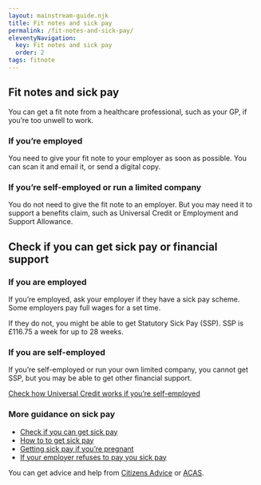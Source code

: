 ```yaml
---
layout: mainstream-guide.njk
title: Fit notes and sick pay
permalink: /fit-notes-and-sick-pay/
eleventyNavigation:
  key: Fit notes and sick pay
  order: 2
tags: fitnote
---
```


## Fit notes and sick pay

You can get a fit note from a healthcare professional, such as your GP, if you’re too unwell to work.

### If you’re employed

You need to give your fit note to your employer as soon as possible. You can scan it and email it, or send a digital copy.

### If you’re self-employed or run a limited company

You do not need to give the fit note to an employer. But you may need it to support a benefits claim, such as Universal Credit or Employment and Support Allowance.

## Check if you can get sick pay or financial support

### If you are employed

If you’re employed, ask your employer if they have a sick pay scheme. Some employers pay full wages for a set time.

If they do not, you might be able to get Statutory Sick Pay (SSP). SSP is £116.75 a week for up to 28 weeks.

### If you are self-employed

If you’re self-employed or run your own limited company, you cannot get SSP, but you may be able to get other financial support.

[Check how Universal Credit works if you’re self-employed](https://gov.uk/self-employment-and-universal-credit/)

### More guidance on sick pay

- [Check if you can get sick pay](https://citizensadvice.org.uk/work/sick-leave-and-sick-pay/check-if-you-can-get-sick-pay/)
- [How to to get sick pay](https://citizensadvice.org.uk/work/sick-leave-and-sick-pay/how-to-get-sick-pay/)
- [Getting sick pay if you’re pregnant](https://citizensadvice.org.uk/work/sick-leave-and-sick-pay/getting-sick-pay-when-youre-pregnant/)
- [If your employer refuses to pay you sick pay](https://citizensadvice.org.uk/work/sick-leave-and-sick-pay/if-your-employer-refuses-to-pay-you-sick-pay/)

You can get advice and help from [Citizens Advice](https://citizensadvice.org.uk/) or [ACAS](https://acas.org.uk/).
